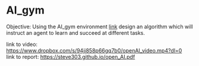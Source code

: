 # AI_gym
Objective: Using the AI_gym environment [link](https://gym.openai.com/) design an algorithm which will instruct an agent to learn and succeed at different tasks.  

  

link to video: https://www.dropbox.com/s/94ji858p66gq7b0/openAI_video.mp4?dl=0  
link to report: https://steve303.github.io/open_AI.pdf
